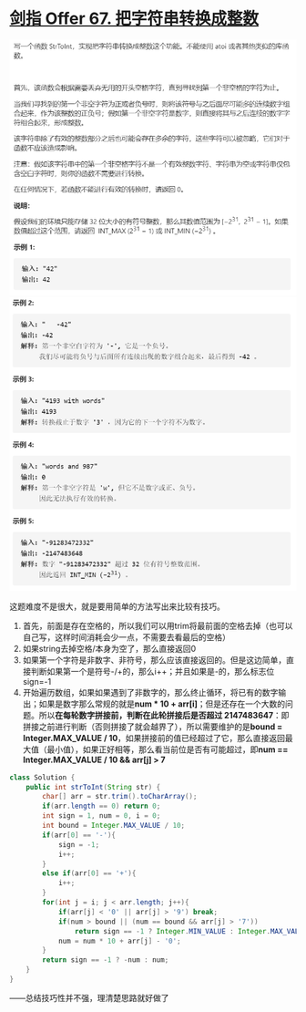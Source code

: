 # [剑指 Offer 67. 把字符串转换成整数](https://leetcode-cn.com/problems/ba-zi-fu-chuan-zhuan-huan-cheng-zheng-shu-lcof/)

<img src="pic\image-20210512230742736.png" alt="image-20210512230742736" style="zoom:67%;" />

<img src="pic\image-20210512230757431.png" alt="image-20210512230757431" style="zoom:67%;" />

这题难度不是很大，就是要用简单的方法写出来比较有技巧。

1. 首先，前面是存在空格的，所以我们可以用trim将最前面的空格去掉（也可以自己写，这样时间消耗会少一点，不需要去看最后的空格）
2. 如果string去掉空格/本身为空了，那么直接返回0
3. 如果第一个字符是非数字、非符号，那么应该直接返回的。但是这边简单，直接判断如果第一个是符号-/+的，那么i++；并且如果是-的，那么标志位sign=-1
4. 开始遍历数组，如果如果遇到了非数字的，那么终止循环，将已有的数字输出；如果是数字那么常规的就是**num * 10 + arr[i]**；但是还存在一个大数的问题。所以**在每轮数字拼接前，判断在此轮拼接后是否超过 2147483647**：即拼接之前进行判断（否则拼接了就会越界了），所以需要维护的是**bound = Integer.MAX_VALUE / 10**，如果拼接前的值已经超过了它，那么直接返回最大值（最小值），如果正好相等，那么看当前位是否有可能超过，即**num == Integer.MAX_VALUE / 10 && arr[j] > 7**

```java
class Solution {
    public int strToInt(String str) {
        char[] arr = str.trim().toCharArray();
        if(arr.length == 0) return 0;
        int sign = 1, num = 0, i = 0;
        int bound = Integer.MAX_VALUE / 10;
        if(arr[0] == '-'){
            sign = -1;
            i++;
        }
        else if(arr[0] == '+'){
            i++;
        }
        for(int j = i; j < arr.length; j++){
            if(arr[j] < '0' || arr[j] > '9') break;
            if(num > bound || (num == bound && arr[j] > '7')) 
                return sign == -1 ? Integer.MIN_VALUE : Integer.MAX_VALUE;
            num = num * 10 + arr[j] - '0';
        }
        return sign == -1 ? -num : num;
    }
}
```

——总结技巧性并不强，理清楚思路就好做了
